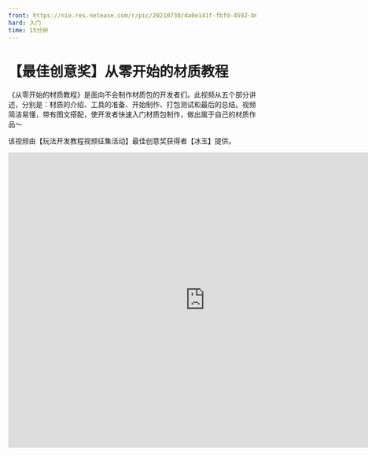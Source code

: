 ```yaml
---
front: https://nie.res.netease.com/r/pic/20210730/da0e141f-fbfd-4592-b6b4-b410f898f556.png
hard: 入门
time: 15分钟
---
```


# 【最佳创意奖】从零开始的材质教程

《从零开始的材质教程》是面向不会制作材质包的开发者们。此视频从五个部分讲述，分别是：材质的介绍、工具的准备、开始制作、打包测试和最后的总结。视频简洁易懂，带有图文搭配，使开发者快速入门材质包制作，做出属于自己的材质作品～

该视频由【玩法开发教程视频征集活动】最佳创意奖获得者【冰玉】提供。

<center><embed src="https://cc.163.com/act/m/daily/iframeplayer/?id=601bfe3fd70f81a0e3c911a0
    " height="600" width="800"/></center>

